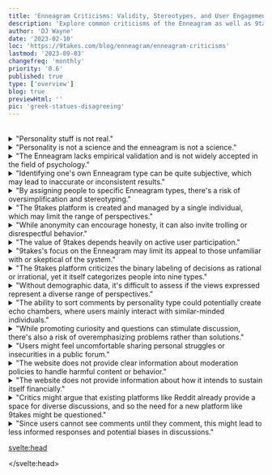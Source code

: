 ```yaml
---
title: 'Enneagram Criticisms: Validity, Stereotypes, and User Engagement'
description: 'Explore common criticisms of the Enneagram as well as 9takes. Understand the debates behind the scientific validity of personality.'
author: 'DJ Wayne'
date: '2023-02-10'
loc: 'https://9takes.com/blog/enneagram/enneagram-criticisms'
lastmod: '2023-09-03'
changefreq: 'monthly'
priority: '0.6'
published: true
type: ['overview']
blog: true
previewHtml: ''
pic: 'greek-statues-disagreeing'
---
```


<!--
Enneagram Criticisms (200 words)
  Common criticisms of the Enneagram system
  Responses to these criticisms
  -->

<!-- <h2>Enneagram FAQs</h2> -->

<script>
  
	import  PopCard  from "../../lib/components/atoms/PopCard.svelte";
</script>
<div
	style="display: flex;
    justify-content: center;
    margin: 1rem 0;
	"
>
    <PopCard
    	image={`/blogs/greek-statues-disagreeing.webp`}
    	showIcon={false}
    	altText="greek statues disagreeing"
      displayText=""
    	tint={false}
    	subtext=""
    />
</div>

<details>
  <summary class="accordion">"Personality stuff is not real."</summary>
  <div class="panel">
  <figure>
     <img loading="lazy" src="/personality-snippet.webp" alt="personality definition" title="personality definition from google" class="small-absolute" />
    <figcaption>personality definition from google</figcaption>
</figure>
    <p>Do you get along with everyone? Do you not? Why? Are people similar to you or is everyone different from you?
      The dimensions by which we are similar and different are what make up our personality. There are potentially
      infinite dimensions because no two people are exactly alike however there are patterns. Those observed patterns
      are what we know as a person's personality.
 </p></div>
</details>

<details>
  <summary class="accordion">"Personality is not a science and the enneagram is not a science."</summary>
  <div class="panel" style="margin: 16px 0"><p>
    While it's true that personality and the Enneagram are not sciences in the traditional sense, this doesn't negate their value. The Enneagram, in particular, is not designed to be a scientifically empirical tool, but rather a framework for introspection and understanding human behavior. Its utility stems from its ability to offer insights into our motivations, fears, and desires, which can help facilitate self-discovery, personal growth, and improved relationships. As such, its efficacy is often measured in its pragmatic utility rather than scientific validity. </p><p>On top of that, the field of personality study is multifaceted and can't be fully captured by a purely empirical approach. For instance, "The Big 5 personality test," despite being widely studied and referenced in academic settings, has its origins in data analysis rather than theory. This suggests that its scope is limited to aspects of personality that can be measured and quantified, potentially overlooking facets of the human psyche that are less tangible and harder to measure. This is where 9takes, with its emphasis on the Enneagram, makes a significant contribution. The Enneagram stands at the intersection of philosophy and psychology, integrating theoretical understanding with observational data. It provides a more holistic framework that takes into account the philosophical dimensions of personality. So while the Enneagram might not be a 'science' in the conventional sense, its value lies in its potential to enrich our understanding of human personality beyond what empirical data alone can provide. </p><p>For example how much is understood about the psychology behind emotions? <a href="/blog/experiment">Test your own understanding with this 2 minute experiment.</a>
    </p>
 </div>
</details>
<details>
  <summary class="accordion">"The Enneagram lacks empirical validation and is not widely accepted in the field of psychology."</summary>
  <div class="panel" style="margin: 16px 0"><p>It's important to clarify that the Enneagram isn't intended to serve as a scientifically validated psychological tool, but as a framework for understanding oneself and others. While it's true that the Enneagram lacks conventional scientific validation, it's worth noting that its value lies in its introspective and empathetic applications.<p> Furthermore (see point above), the field of personality study is multifaceted and can't be fully captured by a purely empirical approach. For instance, "The Big 5 personality test," despite being widely studied and referenced in academic settings, has its origins in data analysis rather than theory. This suggests that its scope is limited to aspects of personality that can be measured and quantified, potentially overlooking facets of the human psyche that are less tangible and harder to measure. This is where 9takes, with its emphasis on the Enneagram, makes a significant contribution. The Enneagram stands at the intersection of philosophy and psychology, integrating theoretical understanding with observational data. It provides a more holistic framework that takes into account the philosophical dimensions of personality. So while the Enneagram might not be a 'science' in the conventional sense, its value lies in its potential to enrich our understanding of human personality beyond what empirical data alone can provide. </p><p>For example how much is understood about the psychology behind emotions? <a href="/blog/experiment">Test your own understanding with this 2 minute experiment.</a></p></div>
  <!-- Consider collaborating with psychologists and researchers to increase the empirical validity of the Enneagram system as applied on the 9takes platform. -->
</details>
<details>
  <summary class="accordion">"Identifying one's own Enneagram type can be quite subjective, which may lead to inaccurate or inconsistent results."</summary>
  <div class="panel" style="margin: 16px 0"><p>Yes, self-typing is a subjective process. However, this process can also offer an invaluable opportunity for self-reflection, introspection, and personal growth, even if the identified type isn't 100% accurate. Over time your sense of self can become clearer as you uncover your core motivations and fears. Here is a <a href="/blog/enneagram/beginners-guide-to-determining-your-enneagram-type">guide for determining your enneagram type.</a></p></div>
  <!-- Perhaps, implementing a more comprehensive and guided questionnaire could help users accurately identify their Enneagram type. -->
</details>
<details>
  <summary class="accordion">"By assigning people to specific Enneagram types, there's a risk of oversimplification and stereotyping."</summary>
  <div class="panel" style="margin: 16px 0"><p>While it might seem like this system oversimplifies human personality, the purpose of the Enneagram types is not to pigeonhole individuals, but to provide a jumping-off point for deeper self-understanding and empathy towards others.</p></div>
  <!-- Producing educational content that highlights the unique and complex nature of each Enneagram type can help to mitigate this concern. -->
</details>
<!-- More sections can be added in the same format -->
<details>
  <summary class="accordion">"The 9takes platform is created and managed by a single individual, which may limit the range of perspectives."</summary>
  <div class="panel" style="margin: 16px 0"><p>It's true that having a single creator could lead to a limited perspective. However, this concern can be mitigated as the platform grows, and more diverse voices join the community.</p></div>
  <!-- Actively seeking out team members from diverse backgrounds to contribute to the platform could also help to ensure a broad range of perspectives. -->
</details>
<details>
  <summary class="accordion">"While anonymity can encourage honesty, it can also invite trolling or disrespectful behavior."</summary>
  <div class="panel" style="margin: 16px 0"><p>Anonymity is indeed a double-edged sword. While it can foster open and honest discussions by freeing individuals from fear of personal judgment, it also poses the risk of misuse. However, with the right moderation policies, the potential for trolling or disrespectful behavior can be minimized.</p></div>
  <!-- A crucial step towards mitigating this concern would be to implement strict moderation policies and provide users with clear guidelines regarding respectful and acceptable behavior. -->
</details>

<details>
  <summary class="accordion">"The value of 9takes depends heavily on active user participation."</summary>
  <div class="panel" style="margin: 16px 0"><p>All social platforms depend on user participation. This is not a unique risk to 9takes.</p></div>
  <!-- To encourage active participation, the platform could implement features such as rewards for regular engagement or recognition for high-quality contributions. -->
</details>
<details>
  <summary class="accordion">"9takes's focus on the Enneagram may limit its appeal to those unfamiliar with or skeptical of the system."</summary>
  <div class="panel" style="margin: 16px 0"><p>Yes the focus on the Enneagram might while seem limiting. However the <a href="/blog/enneagram/philosophy-psychology-and-the-enneagram">Enneagram brings together psychology and philosophy</a> and its ideas continue to be touched in many areas in society. 9takes is betting that the Enneagram will one day be in the common vernacular.</p></div>
  <!-- To widen the appeal, the platform could create introductory content to attract users who are unfamiliar with the Enneagram, showcasing its potential for fostering understanding and empathy. -->
</details>
<details>
  <summary class="accordion">"The 9takes platform criticizes the binary labeling of decisions as rational or irrational, yet it itself categorizes people into nine types."</summary>
  <div class="panel" style="margin: 16px 0"><p>The categorization of personality types on 9takes is about finding similarities and differences. This attention to personality helps foster conversations around understanding a person's motivations and perspectives.</p></div>
  <!-- A key improvement could be to ensure that the platform's communication emphasizes understanding, empathy and the value of diversity over binary labels. -->
</details>
<details>
  <summary class="accordion">"Without demographic data, it's difficult to assess if the views expressed represent a diverse range of perspectives."</summary>
  <div class="panel" style="margin: 16px 0"><p>Diverse perspectives are not limited to demographic data such as race, gender, and age. Paying special attention to demographics can be a false positive indicator of diverse perspectives. Therefore the decision to not collect demographic data is a deliberate one.</p></div>
  <!-- One possible solution could be to conduct voluntary surveys to collect demographic data, ensuring users' privacy is respected. -->
</details>
<details>
  <summary class="accordion">"The ability to sort comments by personality type could potentially create echo chambers, where users mainly interact with similar-minded individuals."</summary>
  <div class="panel" style="margin: 16px 0"><p>While there is some risk of creating echo chambers, the sorting of comments by personality type also allows users to consciously explore perspectives that differ from their own.</p></div>
  <!-- One potential improvement could be to enable users to follow discussions from multiple types, not just their own, fostering a more diverse dialogue. -->
</details>
<details>
  <summary class="accordion">"While promoting curiosity and questions can stimulate discussion, there's also a risk of overemphasizing problems rather than solutions."</summary>
  <div class="panel" style="margin: 16px 0"><p>Questioning is indeed a critical part of stimulating discussion and learning, but it's also important to balance this with solution-oriented dialogue.</p></div>
  <!-- To strike a balance, the platform could introduce a dedicated space for problem-solving and generating solutions. -->
</details>
<details>
  <summary class="accordion">"Users might feel uncomfortable sharing personal struggles or insecurities in a public forum."</summary>
  <div class="panel" style="margin: 16px 0"><p>While some users might indeed feel this way, the anonymity provided by the platform could also make it easier for users to share personal struggles.</p></div>
  <!-- Implementing privacy settings to allow users to control who can view their posts could be a useful feature to enhance user comfort. -->
</details>
<details>
  <summary class="accordion">"The website does not provide clear information about moderation policies to handle harmful content or behavior."</summary>
  <div class="panel" style="margin: 16px 0"><p>As a new platform, 9takes may be in the process of developing its moderation policies. Nevertheless, clear policies are indeed crucial to ensuring a safe and respectful environment.</p></div>
  <!-- Establishing a clear moderation policy and communicating it transparently to the users could be an effective solution to this concern. -->
</details>
<details>
  <summary class="accordion">"The website does not provide information about how it intends to sustain itself financially."</summary>
  <div class="panel" style="margin: 16px 0"><p>As a relatively new platform, 9takes might still be in the process of refining its operational and business model.</p></div>
  <!-- Transparency regarding the operational and business model on the website could be beneficial for users' trust and understanding. -->
</details>
<details>
  <summary class="accordion">"Critics might argue that existing platforms like Reddit already provide a space for diverse discussions, and so the need for a new platform like 9takes might be questioned."</summary>
  <div class="panel" style="margin: 16px 0"><p>While platforms like Reddit indeed allow for diverse discussions, 9takes is unique in its focus on the Enneagram and the distinct perspective it brings to facilitating discussion.</p></div>
  <!-- 9takes could further differentiate itself from other platforms by emphasizing its unique value proposition, especially its focus on the Enneagram and fostering understanding and empathy. -->
</details>
<details>
  <summary class="accordion">"Since users cannot see comments until they comment, this might lead to less informed responses and potential biases in discussions."</summary>
  <div class="panel" style="margin: 16px 0"><p>This design choice is intentional and encourages initial thoughts without being influenced by others' comments. It also helps prevent the suppression of less popular views that might otherwise get lost in the crowd.</p></div>
  <!-- Allowing an option for users to edit their comments after reading others' takes could facilitate more informed and nuanced discussions. -->
</details>

<!-- <details>
  <summary class="accordion">There are many personality systems, the Enneagram isn't special</summary>
  <div class="panel" style="margin: 16px 0"><p>
    <p>
</p></div>
</details> -->

<svelte:head>

 <script type="application/ld+json">
    {
  "@context": "http://schema.org",
  "@graph": [
    {
      "@type": "Article",
      "articleBody": "This article discusses common criticisms of the Enneagram. It covers a range of issues, including the lack of empirical validation, the risk of oversimplification, and the potential for creating echo chambers. It also addresses concerns about the 9takes platform, such as the lack of professional psychologists or therapists involved, the potential for harmful content or behavior, and the lack of clear information about moderation policies.",
      "creator" : ["DJ Wayne"],
      "author": {
        "@type": "Person",
        "name": "DJ Wayne",
        "sameAs": ["https://www.instagram.com/djwayne3/", "https://www.youtube.com/@djwayne3", "https://www.linkedin.com/in/davidtwayne/", "https://twitter.com/djwayne3"
        ]
      },
      "dateModified": {
        "@type": "Date",
        "@value": "2023-08-06"
      },
      "datePublished": {
        "@type": "Date",
        "@value": "2023-02-10"
      },
      "description": "The article presents common criticisms of the Enneagram and the 9takes platform. It discusses issues such as the lack of empirical validation, the risk of oversimplification, and the potential for creating echo chambers.",
      "headline": "Enneagram Criticisms",
      "mainEntityOfPage": {
        "@id": "https://9takes.com/blog/enneagram/enneagram-criticisms",
        "@type": "WebPage"
      },
      "image": {
        "@type": "ImageObject",
        "height": 900,
        "url": "https://9takes.com/blogs/greek-statues-disagreeing.webp",
        "width": 900
      },
      "mentions": {
              "@type": "Thing",
              "name": "Enneagram of Personality",
              "description": "The Enneagram of Personality or simply the Enneagram is a model of the human psyche which is principally understood and taught as a typology of nine interconnected personality types. Although the origins and history of ideas associated with the Enneagram of Personality are disputed contemporary approaches are principally derived from the teachings of the Bolivian psycho-spiritual teacher Oscar Ichazo from the 1950s and the Chilean psychiatrist Claudio Naranjo from the 1970s",
              "SameAs": [
                  "https://www.wikidata.org/wiki/Q273047",
                  "http://en.wikipedia.org/wiki/Enneagram_of_Personality"
              ]
      },
      "publisher": {
        "@type": "Organization",
        "sameAs": ["https://www.instagram.com/9takesdotcom/", "https://twitter.com/9takesdotcom"],
        "logo": {
          "@type": "ImageObject",
          "url": "https://9takes.com/brand/darkRubix.png"
        },
        "name": "9takes"
      }
    },
    {
      "@type": "FAQPage",
      "mainEntity": [
        {
          "@type": "Question",
          "acceptedAnswer": {
            "@type": "Answer",
            "text": "The Enneagram lacks empirical validation and is not widely accepted in the field of psychology. Identifying one's own Enneagram type can be quite subjective, which may lead to inaccurate or inconsistent results."
          },
          "name": "What are some criticisms of the Enneagram?"
        },
        {
          "@type": "Question",
          "acceptedAnswer": {
            "@type": "Answer",
            "text": "By assigning people to specific Enneagram types, there's a risk of oversimplification and stereotyping. The platform is created and managed by a single individual, which may limit the range of perspectives."
          },
          "name": "What are the limitations of the Enneagram?"
        },
        {
          "@type": "Question",
          "acceptedAnswer": {
            "@type": "Answer",
            "text": "The 9takes platform criticizes the binary labeling of decisions as rational or irrational, yet it itself categorizes people into nine types. As the Enneagram is often used in therapeutic contexts, the lack of professional psychologists or therapists involved with 9takes could be a concern."
          },
          "name": "What are some criticisms of the 9takes platform?"
        },
        {
          "@type": "Question",
          "acceptedAnswer": {
            "@type": "Answer",
            "text": "Without demographic data, it's difficult to assess if the views expressed represent a diverse range of perspectives. The ability to sort comments by personality type could potentially create echo chambers, where users mainly interact with similar-minded individuals."
          },
          "name": "What are the potential issues with the 9takes platform?"
        },
        {
          "@type": "Question",
          "acceptedAnswer": {
            "@type": "Answer",
            "text": "The website does not provide clear information about moderation policies to handle harmful content or behavior. The website does not provide information about how it intends to sustain itself financially."
          },
          "name": "What are some concerns about the 9takes platform?"
        }
      ]
    }
  ]
}
</script>

</svelte:head>

<style lang="scss">

</style>
